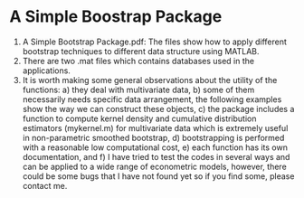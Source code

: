 # A Simple Boostrap Package

1. A Simple Bootstrap Package.pdf: The files show how to apply different bootstrap techniques to different data structure using MATLAB.
2. There are two .mat files which contains databases used in the applications.
3. It is worth making some general observations about the utility of the functions: a) they deal with multivariate data, 
b) some of them necessarily needs specific data arrangement, the following examples show the way we can construct these objects, 
c) the package includes a function to compute kernel density and cumulative distribution estimators (mykernel.m) for multivariate 
data which is extremely useful in non-parametric smoothed bootstrap, d) bootstrapping is performed with a reasonable low computational cost, e) each function has its own documentation, and f) I have tried to test the codes in several ways and can be applied to a wide range of econometric models, however, there could be some bugs that I have not found yet so if you find some, please contact me.

